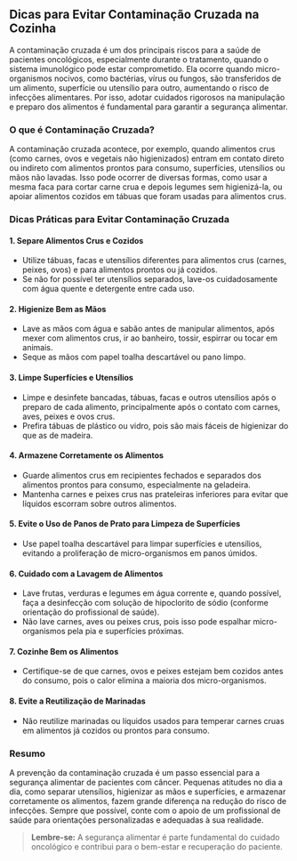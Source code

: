 
## Dicas para Evitar Contaminação Cruzada na Cozinha

A contaminação cruzada é um dos principais riscos para a saúde de pacientes oncológicos, especialmente durante o tratamento, quando o sistema imunológico pode estar comprometido. Ela ocorre quando micro-organismos nocivos, como bactérias, vírus ou fungos, são transferidos de um alimento, superfície ou utensílio para outro, aumentando o risco de infecções alimentares. Por isso, adotar cuidados rigorosos na manipulação e preparo dos alimentos é fundamental para garantir a segurança alimentar.

### O que é Contaminação Cruzada?

A contaminação cruzada acontece, por exemplo, quando alimentos crus (como carnes, ovos e vegetais não higienizados) entram em contato direto ou indireto com alimentos prontos para consumo, superfícies, utensílios ou mãos não lavadas. Isso pode ocorrer de diversas formas, como usar a mesma faca para cortar carne crua e depois legumes sem higienizá-la, ou apoiar alimentos cozidos em tábuas que foram usadas para alimentos crus.

### Dicas Práticas para Evitar Contaminação Cruzada

#### 1. **Separe Alimentos Crus e Cozidos**
- Utilize tábuas, facas e utensílios diferentes para alimentos crus (carnes, peixes, ovos) e para alimentos prontos ou já cozidos.
- Se não for possível ter utensílios separados, lave-os cuidadosamente com água quente e detergente entre cada uso.

#### 2. **Higienize Bem as Mãos**
- Lave as mãos com água e sabão antes de manipular alimentos, após mexer com alimentos crus, ir ao banheiro, tossir, espirrar ou tocar em animais.
- Seque as mãos com papel toalha descartável ou pano limpo.

#### 3. **Limpe Superfícies e Utensílios**
- Limpe e desinfete bancadas, tábuas, facas e outros utensílios após o preparo de cada alimento, principalmente após o contato com carnes, aves, peixes e ovos crus.
- Prefira tábuas de plástico ou vidro, pois são mais fáceis de higienizar do que as de madeira.

#### 4. **Armazene Corretamente os Alimentos**
- Guarde alimentos crus em recipientes fechados e separados dos alimentos prontos para consumo, especialmente na geladeira.
- Mantenha carnes e peixes crus nas prateleiras inferiores para evitar que líquidos escorram sobre outros alimentos.

#### 5. **Evite o Uso de Panos de Prato para Limpeza de Superfícies**
- Use papel toalha descartável para limpar superfícies e utensílios, evitando a proliferação de micro-organismos em panos úmidos.

#### 6. **Cuidado com a Lavagem de Alimentos**
- Lave frutas, verduras e legumes em água corrente e, quando possível, faça a desinfecção com solução de hipoclorito de sódio (conforme orientação do profissional de saúde).
- Não lave carnes, aves ou peixes crus, pois isso pode espalhar micro-organismos pela pia e superfícies próximas.

#### 7. **Cozinhe Bem os Alimentos**
- Certifique-se de que carnes, ovos e peixes estejam bem cozidos antes do consumo, pois o calor elimina a maioria dos micro-organismos.

#### 8. **Evite a Reutilização de Marinadas**
- Não reutilize marinadas ou líquidos usados para temperar carnes cruas em alimentos já cozidos ou prontos para consumo.

### Resumo

A prevenção da contaminação cruzada é um passo essencial para a segurança alimentar de pacientes com câncer. Pequenas atitudes no dia a dia, como separar utensílios, higienizar as mãos e superfícies, e armazenar corretamente os alimentos, fazem grande diferença na redução do risco de infecções. Sempre que possível, conte com o apoio de um profissional de saúde para orientações personalizadas e adequadas à sua realidade.

> **Lembre-se:** A segurança alimentar é parte fundamental do cuidado oncológico e contribui para o bem-estar e recuperação do paciente.
```
